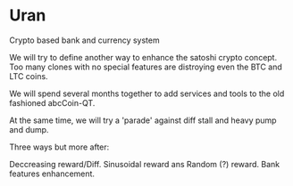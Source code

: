Uran
====

Crypto based bank and currency system

We will try to define another way to enhance the satoshi crypto concept.
Too many clones with no special features are distroying even the BTC and LTC coins.

We will spend several months together to add services and tools to the old fashioned abcCoin-QT.

At the same time, we will try a 'parade' against diff stall and heavy pump and dump.

Three ways but more after:

Deccreasing reward/Diff.
Sinusoidal reward ans Random (?) reward.
Bank features enhancement.

